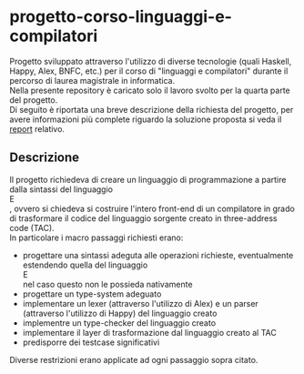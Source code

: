 # progetto-corso-linguaggi-e-compilatori
Progetto sviluppato attraverso l'utilizzo di diverse tecnologie (quali Haskell, Happy, Alex, BNFC, etc.) per il corso di "linguaggi e compilatori" durante il percorso di laurea magistrale in informatica.  
Nella presente repository è caricato solo il lavoro svolto per la quarta parte del progetto.  
Di seguito è riportata una breve descrizione della richiesta del progetto, per avere informazioni più complete riguardo la soluzione proposta si veda il [report](report.pdf) relativo.


## Descrizione
Il progetto richiedeva di creare un linguaggio di programmazione a partire dalla sintassi del linguaggio <br>E</br>, ovvero si chiedeva si costruire l'intero front-end di un compilatore in grado di trasformare il codice del linguaggio sorgente creato in three-address code (TAC).  
In particolare i macro passaggi richiesti erano:
* progettare una sintassi adeguta alle operazioni richieste, eventualmente estendendo quella del linguaggio <br>E</br> nel caso questo non le possieda nativamente
* progettare un type-system adeguato
* implementare un lexer (attraverso l'utilizzo di Alex) e un parser (attraverso l'utilizzo di Happy) del linguaggio creato
* implementre un type-checker del linguaggio creato
* implementare il layer di trasformazione dal linguaggio creato al TAC
* predisporre dei testcase significativi

Diverse restrizioni erano applicate ad ogni passaggio sopra citato.